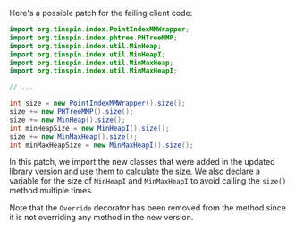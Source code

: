 Here's a possible patch for the failing client code:
```java
import org.tinspin.index.PointIndexMMWrapper;
import org.tinspin.index.phtree.PHTreeMMP;
import org.tinspin.index.util.MinHeap;
import org.tinspin.index.util.MinHeapI;
import org.tinspin.index.util.MinMaxHeap;
import org.tinspin.index.util.MinMaxHeapI;

// ...

int size = new PointIndexMMWrapper().size();
size += new PHTreeMMP().size();
size += new MinHeap().size();
int minHeapSize = new MinHeapI().size();
size += new MinMaxHeap().size();
int minMaxHeapSize = new MinMaxHeapI().size();
```
In this patch, we import the new classes that were added in the updated library version and use them to calculate the size. We also declare a variable for the size of `MinHeapI` and `MinMaxHeapI` to avoid calling the `size()` method multiple times.

Note that the `Override` decorator has been removed from the method since it is not overriding any method in the new version.